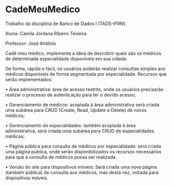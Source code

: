 # CadeMeuMedico

Trabalho da disciplina de Banco de Dados I (TADS-IFRN).

Aluna: Camila Jordana Ribeiro Teixeira

Professor: José Antônio


Cadê meu médico, implementa a ideia de descobrir quais são os médicos de determinada especialidade disponíveis em sua cidade. 

De forma, rápida e fácil, os usuários poderão realizar consultas simples aos médicos disponíveis de forma segmentada por especialidade. Recursos que serão implementados:

• Área administrativa: área de acesso restrito, onde os usuários precisarão realizar o processo de autenticação para ter o devido acesso;

• Gerenciamento de médicos: acoplada à área administrativa será criada uma subárea para CRUD (Create, Read, Update e Delete) de novos médicos;


• Gerenciamento de especialidades: também acoplada à área administrativa, será criada uma subárea para CRUD de especialidades médicas;


• Página pública para consulta de médicos por especialidade: será criada uma página pública, onde serão disponibilizados os recursos necessários para que a consulta de médicos possa ser realizada.


• Versão do site para dispositivos móveis: Será criada uma nova página (também pública) de consulta aos médicos, mas desta vez, voltada para dispositivos móveis.




